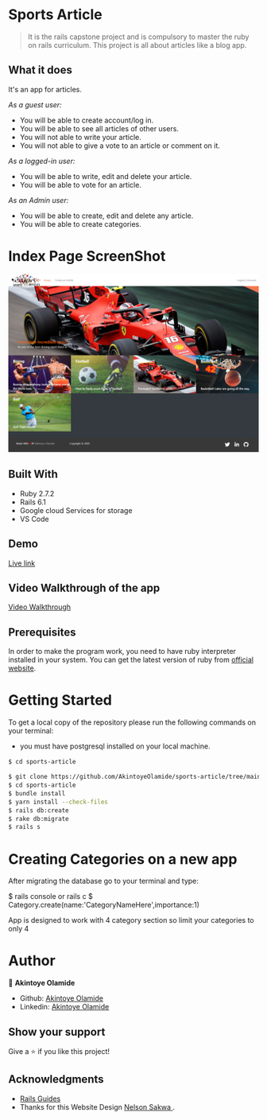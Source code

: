 # Sports Article

> It is the rails capstone project and is compulsory to master the ruby on rails curriculum. This project is all about articles like a blog app.

## What it does

It's an app for articles.

_As a guest user:_

- You will be able to create account/log in.
- You will be able to see all articles of other users.
- You will not able to write your article.
- You will not able to give a vote to an article or comment on it.

_As a logged-in user:_

- You will be able to write, edit and delete your article.
- You will be able to vote for an article.

_As an Admin user:_

- You will be able to create, edit and delete any article.
- You will be able to create categories.

# Index Page ScreenShot

![screenshot](public/Capture.PNG)

## Built With

- Ruby 2.7.2
- Rails 6.1
- Google cloud Services for storage
- VS Code

## Demo

[Live link](https://desolate-coast-45080.herokuapp.com/)

## Video Walkthrough of the app

[Video Walkthrough](https://www.loom.com/share/da809776db30472085c5229ebff50376)

## Prerequisites

In order to make the program work, you need to have ruby interpreter installed in your system. You can get the latest version of ruby from [official website](https://www.ruby-lang.org/en/downloads/).

# Getting Started

To get a local copy of the repository please run the following commands on your terminal:

- you must have postgresql installed on your local machine.

```
$ cd sports-article
```

```bash
$ git clone https://github.com/AkintoyeOlamide/sports-article/tree/main
$ cd sports-article
$ bundle install
$ yarn install --check-files
$ rails db:create
$ rake db:migrate
$ rails s
```

# Creating Categories on a new app

After migrating the database go to your terminal and type:

$ rails console or rails c
$ Category.create(name:'CategoryNameHere',importance:1)

App is designed to work with 4 category section so limit your categories to only 4

# Author

👤 **Akintoye Olamide**

- Github: [Akintoye Olamide](https://github.com/AkintoyeOlamide)
- Linkedin: [Akintoye Olamide](https://www.linkedin.com/in/akintoye-olamide-baa80b1a4/)

## Show your support

Give a :star:️ if you like this project!

## Acknowledgments

- <a href="https://guides.rubyonrails.org/" target="_blank">Rails Guides</a>
- Thanks for this Website Design [Nelson Sakwa
  ](https://www.behance.net/sakwadesignstudio).
